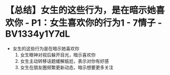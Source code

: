 # 【总结】女生的这些行为，是在暗示她喜欢你 - P1：女生喜欢你的行为1 - 7情子 - BV1334y1Y7dL

-   女生的这些行为是在暗示她喜欢你
    1.  女生眼神对视后躲开目光，暗示喜欢你
    2.  女生主动转移话题缓解尴尬，表示对你有好感
    3.  女生在朋友圈频繁更新动态，暗示想要更多关注
